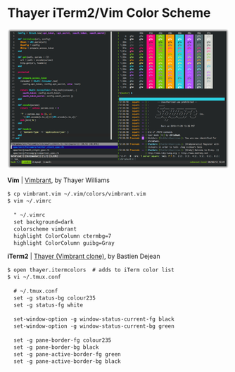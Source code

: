 # Thayer iTerm2/Vim Color Scheme

![](screenshot.png)

**Vim** | [Vimbrant](https://bitbucket.org/thayerwilliams/vimbrant/src/8abddd01c05e/vimbrant.vim), by Thayer Williams

    $ cp vimbrant.vim ~/.vim/colors/vimbrant.vim
    $ vim ~/.vimrc

      " ~/.vimrc
      set background=dark
      colorscheme vimbrant
      highlight ColorColumn ctermbg=7
      highlight ColorColumn guibg=Gray

**iTerm2** | [Thayer (Vimbrant clone)](https://github.com/baskerville/iTerm-2-Color-Themes/blob/master/thayer.itermcolors), by Bastien Dejean

    $ open thayer.itermcolors  # adds to iTerm color list
    $ vi ~/.tmux.conf

      # ~/.tmux.conf
      set -g status-bg colour235
      set -g status-fg white

      set-window-option -g window-status-current-fg black
      set-window-option -g window-status-current-bg green

      set -g pane-border-fg colour235
      set -g pane-border-bg black
      set -g pane-active-border-fg green
      set -g pane-active-border-bg black
